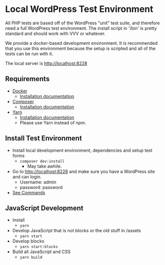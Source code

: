 # Local WordPress Test Environment
All PHP tests are based off of the WordPress "unit" test suite, and therefore need a full WordPress test environment. The install script in '/bin' is pretty standard and should work with VVV or whatever.

We provide a docker-based development environment. It is recommended that you use this environment because the setup is scripted and all of the tests can be run with it.

The local server is [http://localhost:8228](http://localhost:8228)


## Requirements
* [Docker](https://docs.docker.com/)
    - [Installation documentation](https://docs.docker.com/install/)
* [Composer](https://getcomposer.org/)
    - [Installation documentation](https://getcomposer.org/doc/00-intro.md#installation-linux-unix-osx)
* [Yarn](https://yarnpkg.com)
    - [Installation documentation](https://yarnpkg.com/en/docs/install)
    - Please use Yarn instead of npm.
    
    
## Install Test Environment
* Install local development environment, dependencies and setup test forms
    - `composer dev:install`
        -  May take awhile.
* Go to [http://localhost:8228](http://localhost:8228) and make sure you have a WordPress site and can login.
    - Username: admin
    - password: password
* [See Commands](https://github.com/CalderaWP/Caldera-Forms/tree/develop#composer)

## JavaScript Development
* Install
    - `yarn`
* Develop JavaScript that is not blocks or the old stuff in /assets
    - `yarn start`
* Develop blocks
    - `yarn start:blocks`
* Build all JavaScript and CSS
    - `yarn build`
